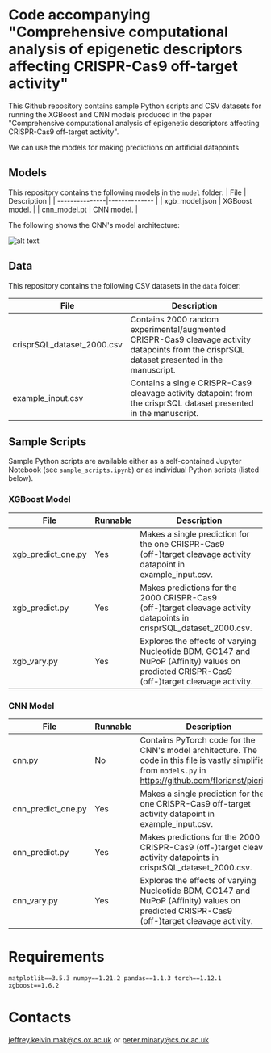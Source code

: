 # Code accompanying "Comprehensive computational analysis of epigenetic descriptors affecting CRISPR-Cas9 off-target activity"

This Github repository contains sample Python scripts and CSV datasets for running the XGBoost and CNN models produced in the paper "Comprehensive computational analysis of epigenetic descriptors affecting CRISPR-Cas9 off-target activity".

We can use the models for making predictions on artificial datapoints

## Models
This repository contains the following models in the ```model``` folder:
| File | Description   |
| ---------------|-------------- |
| xgb_model.json | XGBoost model. |
| cnn_model.pt   | CNN model.     |

The following shows the CNN's model architecture:

![alt text](model/Fig1_torch.svg)

## Data
This repository contains the following CSV datasets in the ```data``` folder:

| File | Description |
| --------------|------------ |
| crisprSQL_dataset_2000.csv | Contains 2000 random experimental/augmented CRISPR-Cas9 cleavage activity datapoints from the crisprSQL dataset presented in the manuscript. |
| example_input.csv | Contains a single CRISPR-Cas9 cleavage activity datapoint from the crisprSQL dataset presented in the manuscript. |

## Sample Scripts
Sample Python scripts are available either as a self-contained Jupyter Notebook (see ```sample_scripts.ipynb```) or as individual Python scripts (listed below).

### XGBoost Model
| File  | Runnable | Description |
| -------| -------- | ------------- |
| xgb_predict_one.py | Yes | Makes a single prediction for the one CRISPR-Cas9 (off-)target cleavage activity datapoint in example_input.csv. |
| xgb_predict.py | Yes | Makes predictions for the 2000 CRISPR-Cas9 (off-)target cleavage activity datapoints in crisprSQL_dataset_2000.csv. |
| xgb_vary.py | Yes | Explores the effects of varying Nucleotide BDM, GC147 and NuPoP (Affinity) values on predicted CRISPR-Cas9 (off-)target cleavage activity. |

### CNN Model

| File | Runnable | Description |
| -------| -------- | -------------|
| cnn.py | No | Contains PyTorch code for the CNN's model architecture. The code in this file is vastly simplified from ```models.py``` in https://github.com/florianst/picrispr. |
| cnn_predict_one.py | Yes | Makes a single prediction for the one CRISPR-Cas9 off-target activity datapoint in example_input.csv. |
| cnn_predict.py | Yes | Makes predictions for the 2000 CRISPR-Cas9 (off-)target cleavage activity datapoints in crisprSQL_dataset_2000.csv. |
| cnn_vary.py | Yes | Explores the effects of varying Nucleotide BDM, GC147 and NuPoP (Affinity) values on predicted CRISPR-Cas9 (off-)target cleavage activity. |

# Requirements
```matplotlib==3.5.3 numpy==1.21.2 pandas==1.1.3 torch==1.12.1 xgboost==1.6.2```

# Contacts
jeffrey.kelvin.mak@cs.ox.ac.uk or peter.minary@cs.ox.ac.uk
